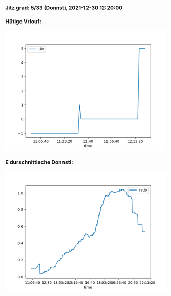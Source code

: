 ### Jitz grad: 5/33 (Donnsti, 2021-12-30 12:20:00

### Hütige Vrlouf:
![Graph](Today.png)

### E durschnittleche Donnsti:
![Graph](Donnsti.png)
